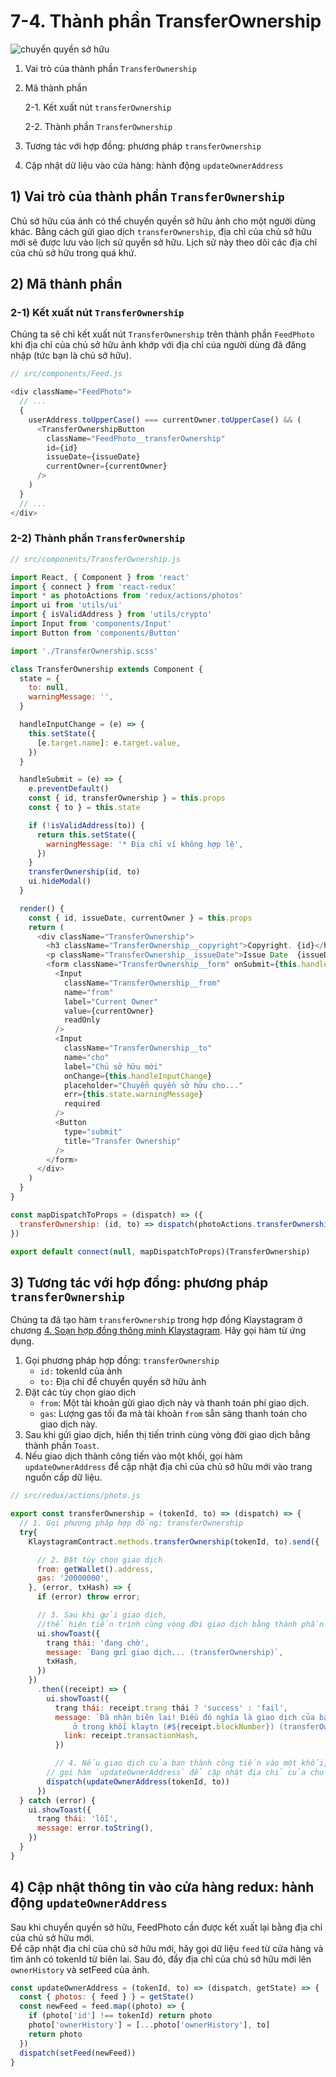 # 7-4. Thành phần TransferOwnership

![chuyển quyền sở hữu](../../../../bapp/tutorials/klaystagram/images/klaystagram-transferownership.png)

1. Vai trò của thành phần `TransferOwnership`
2.  Mã thành phần

    2-1. Kết xuất nút `transferOwnership`

    2-2. Thành phần `TransferOwnership`
3. Tương tác với hợp đồng: phương pháp `transferOwnership`
4. Cập nhật dữ liệu vào cửa hàng: hành động `updateOwnerAddress`

## 1) Vai trò của thành phần `TransferOwnership` <a href="#1-transferownership-component-s-role" id="1-transferownership-component-s-role"></a>

Chủ sở hữu của ảnh có thể chuyển quyền sở hữu ảnh cho một người dùng khác. Bằng cách gửi giao dịch `transferOwnership`, địa chỉ của chủ sở hữu mới sẽ được lưu vào lịch sử quyền sở hữu. Lịch sử này theo dõi các địa chỉ của chủ sở hữu trong quá khứ.

## 2) Mã thành phần <a href="#2-component-code" id="2-component-code"></a>

### 2-1) Kết xuất nút `TransferOwnership` <a href="#2-1-rendering-transferownership-button" id="2-1-rendering-transferownership-button"></a>

Chúng ta sẽ chỉ kết xuất nút `TransferOwnership` trên thành phần `FeedPhoto` khi địa chỉ của chủ sở hữu ảnh khớp với địa chỉ của người dùng đã đăng nhập (tức bạn là chủ sở hữu).

```javascript
// src/components/Feed.js

<div className="FeedPhoto">
  // ...
  {
    userAddress.toUpperCase() === currentOwner.toUpperCase() && (
      <TransferOwnershipButton
        className="FeedPhoto__transferOwnership"
        id={id}
        issueDate={issueDate}
        currentOwner={currentOwner}
      />
    )
  }
  // ...
</div>
```

### 2-2) Thành phần `TransferOwnership` <a href="#2-2-transferownership-component" id="2-2-transferownership-component"></a>

```javascript
// src/components/TransferOwnership.js

import React, { Component } from 'react'
import { connect } from 'react-redux'
import * as photoActions from 'redux/actions/photos'
import ui from 'utils/ui'
import { isValidAddress } from 'utils/crypto'
import Input from 'components/Input'
import Button from 'components/Button'

import './TransferOwnership.scss'

class TransferOwnership extends Component {
  state = {
    to: null,
    warningMessage: '',
  }

  handleInputChange = (e) => {
    this.setState({
      [e.target.name]: e.target.value,
    })
  }

  handleSubmit = (e) => {
    e.preventDefault()
    const { id, transferOwnership } = this.props
    const { to } = this.state

    if (!isValidAddress(to)) {
      return this.setState({
        warningMessage: '* Địa chỉ ví không hợp lệ',
      })
    }
    transferOwnership(id, to)
    ui.hideModal()
  }

  render() {
    const { id, issueDate, currentOwner } = this.props
    return (
      <div className="TransferOwnership">
        <h3 className="TransferOwnership__copyright">Copyright. {id}</h3>
        <p className="TransferOwnership__issueDate">Issue Date  {issueDate}</p>
        <form className="TransferOwnership__form" onSubmit={this.handleSubmit}>
          <Input
            className="TransferOwnership__from"
            name="from"
            label="Current Owner"
            value={currentOwner}
            readOnly
          />
          <Input
            className="TransferOwnership__to"
            name="cho"
            label="Chủ sở hữu mới"
            onChange={this.handleInputChange}
            placeholder="Chuyển quyền sở hữu cho..."
            err={this.state.warningMessage}
            required
          />
          <Button
            type="submit"
            title="Transfer Ownership"
          />
        </form>
      </div>
    )
  }
}

const mapDispatchToProps = (dispatch) => ({
  transferOwnership: (id, to) => dispatch(photoActions.transferOwnership(id, to)),
})

export default connect(null, mapDispatchToProps)(TransferOwnership)
```

## 3) Tương tác với hợp đồng: phương pháp `transferOwnership` <a href="#3-interact-with-contract-transferownership-method" id="3-interact-with-contract-transferownership-method"></a>

Chúng ta đã tạo hàm `transferOwnership` trong hợp đồng Klaystagram ở chương [4. Soạn hợp đồng thông minh Klaystagram](../4.-write-klaystagram-smart-contract.md). Hãy gọi hàm từ ứng dụng.

1. Gọi phương pháp hợp đồng: `transferOwnership`
   * `id:` tokenId của ảnh
   * `to:` Địa chỉ để chuyển quyền sở hữu ảnh
2. Đặt các tùy chọn giao dịch
   * `from`: Một tài khoản gửi giao dịch này và thanh toán phí giao dịch.
   * `gas`: Lượng gas tối đa mà tài khoản `from` sẵn sàng thanh toán cho giao dịch này.
3. Sau khi gửi giao dịch, hiển thị tiến trình cùng vòng đời giao dịch bằng thành phần `Toast`.
4. Nếu giao dịch thành công tiến vào một khối, gọi hàm `updateOwnerAddress` để cập nhật địa chỉ của chủ sở hữu mới vào trang nguồn cấp dữ liệu.

```javascript
// src/redux/actions/photo.js

export const transferOwnership = (tokenId, to) => (dispatch) => {
  // 1. Gọi phương pháp hợp đồng: transferOwnership
  try{
    KlaystagramContract.methods.transferOwnership(tokenId, to).send({

      // 2. Đặt tùy chọn giao dịch
      from: getWallet().address,
      gas: '20000000',
    }, (error, txHash) => {
      if (error) throw error;

      // 3. Sau khi gửi giao dịch,
      //thể hiện tiến trình cùng vòng đời giao dịch bằng thành phần `Toast`.
      ui.showToast({
        trạng thái: 'đang chờ',
        message: `Đang gửi giao dịch... (transferOwnership)`,
        txHash,
      })
    })
      .then((receipt) => {
        ui.showToast({
          trạng thái: receipt.trạng thái ? 'success' : 'fail',
          message: `Đã nhận biên lai! Điều đó nghĩa là giao dịch của bạn
              ở trong khối klaytn (#${receipt.blockNumber}) (transferOwnership)`,
            link: receipt.transactionHash,
          })

          // 4. Nếu giao dịch của bạn thành công tiến vào một khối,
        // gọi hàm `updateOwnerAddress` để cập nhật địa chỉ của chủ sở hữu mới vào trang nguồn cấp dữ liệu.
        dispatch(updateOwnerAddress(tokenId, to))
      })
  } catch (error) {
    ui.showToast({
      trạng thái: 'lỗi',
      message: error.toString(),
    })
  }
}
```

## 4) Cập nhật thông tin vào cửa hàng redux: hành động `updateOwnerAddress` <a href="#4-update-information-in-redux-store-updateowneraddress-action" id="4-update-information-in-redux-store-updateowneraddress-action"></a>

Sau khi chuyển quyền sở hữu, FeedPhoto cần được kết xuất lại bằng địa chỉ của chủ sở hữu mới.\
Để cập nhật địa chỉ của chủ sở hữu mới, hãy gọi dữ liệu `feed` từ cửa hàng và tìm ảnh có tokenId từ biên lai. Sau đó, đẩy địa chỉ của chủ sở hữu mới lên `ownerHistory` và setFeed của ảnh.

```javascript
const updateOwnerAddress = (tokenId, to) => (dispatch, getState) => {
  const { photos: { feed } } = getState()
  const newFeed = feed.map((photo) => {
    if (photo['id'] !== tokenId) return photo
    photo['ownerHistory'] = [...photo['ownerHistory'], to]
    return photo
  })
  dispatch(setFeed(newFeed))
}
```
